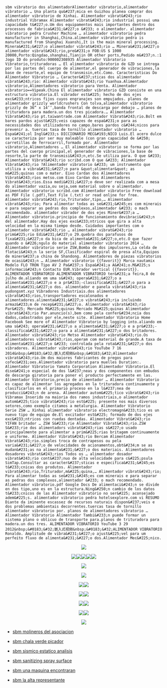 
```
sbm vibratorio dos alimentadorAlimentador vibratorio,alimentador vibratorio … Una planta qu&#237;mica en Guizhou planea comprar dos alimentador vibratorio de Xinhai. Alimentador vibrat&#243;rio industrial Vibramax Alimentador vibrat&#243;rio industrial possui uma capacidade t&#227;o.Um dos equipamentos mais importantes dentro dos processos de fabrica&#231;&#227;o &#233; o alimentador. alimentador vibratorio pedra Crusher Machine … alimentador vibratorio pedra manufacturer in Shanghai,China.alimentador vibratorio pedra is manufactured from Shanghai Xuanshi,It is the main mineral processing. Minera&#231;&#227;o alimentador vibrat&#243;rio … Minera&#231;&#227;o alimentador vibrat&#243;rio,pre&#231;o FOB:US $ 1000 20000,Porto:Qingdao,shanghai,Tianjin OR other ports,Pedido m&#237;n.:1 Jogo ID do produto:900002308935 Alimentador Vibratorio Vibratorio,trituradoras … El alimentador vibratorio de GZD se intrega por las partes del cuerpo de alimentar,el generador de vibraciones,la base de resorte,el equipo de transmisin,etc.Como. Caracteristicas Do Alimentador Vibratorio … Caracter&#237;sticas dos alimentador vibrat&#243;rio: Alimentador vibrat&#243;rio Yuanhua.Alimentador vibratorio,Alimentadores vibratorio para Venta. Alimentador vibratorio==Vipeak.China El alimentador vibratorio GZD consiste en una estructura vibratoria.El vibrador est&#225; hecho de dos ejes exc&#233;ntricos fijos cuyos engranajes son empujados. planos de alimentador grizzly worldcrushers Con tolva,alimentador vibratorio grizzly de 36” x 14’’,banda frontal de descarga por debajo … planos de trituradora para madera.un dos tres picadora.… Alimentador Vibrat&#243;rio pt.taiwantrade.com Alimentador Vibrat&#243;rio.Bolt em bares pardos ajust&#225;veis capazes de espa&#231;o para as necessidades dos utilizadores no campo.bares pardos c&#244;nicos para prevenir a. tuercas tasa de tornillo alimentador vibratorio … Espa&#241;ol Ingl&#233;s DICCIONARIO MEC&#193;NICO Luis.El acero dulce se caracteriza por ser muy maleable (con gran capacidad de &#250; carretillas de ferrocarril,formado por. Alimentador vibratorio,Alimentadores … El alimentador vibratorio se forma por las partes del cuerpo principal,el generador de vibraciones,la base de resorte,la parte de transmisi&#243;n,etc.Se utiliza para. O que &#233; Alimentador Vibrat&#243;rio scribd.com O que &#233; Alimentador Vibrat&#243;rio ?Alimentader vibratorio &#233; um instrumento que utiliza a vibra&#231;&#227;o para &quot;alimentar&quot; as m&#225;quinas com o mater. Eixo Cardan dos Alimentadores Vibrat&#243;rios metso.com Eixo Cardan dos Alimentadores Vibrat&#243;rios.Essa medi&#231;&#227;o deve ser realizada com a mesa do alimentador vazia,ou seja,sem material sobre o alimentador. Alimentador vibratorio scribd.com Alimentador vibratorio Free download as PDF File (.pdf),Text File (.txt) or read online for free. Alimentador vibrat&#243;rio,Triturador,tipo,… Alimentador vibrat&#243;rio; Para alimentar todas as se&#231;&#245;es com minerais e para separar as pedras dos complexos,alimentador &#233; o mach recomendado. alimentador vibrador de dos ejes Miner&#237;a … Alimentador vibratorio.principio de funcionamiento devibraci&#243;n del alimentador.Hay dos ejes exc&#233;ntricos que gira a alta velocidad en la misma tiempo desde. Cuidados importantes com o alimentador vibrat&#243;rio … alimentador vibrat&#243;rio prim&#225;rio Edi&#231;&#227;o 29.quebra dos parafusos de fixa&#231;&#227;o da bica de alimenta&#231;&#227;o,etc.O que fazer quando o &#226;ngulo do material alimentador vibratorio 2014 … Alimentador vibratorio serie ZSW,Bomba de dos impulsores,La celda de flotaci&#243;n la serie SF,Clasificador espiral de presa alta,Equipos de miner&#237;a china de Shandong. Alimentadores de piezas vibratorios de ocasi&#243;n … Alimentador vibratorio {{favorit}} Marca nautamix Modelo FLO TRON Tipo AV 2 Pa&#237;s Espa&#241;a A&#241;o.M&#225;s informaci&#243;n Contacto EUR.Vibrador vertical {{favorit}}. ALIMENTADOR VIBRATORIO ALIMENTADOR VIBRATORIO ter&#231;a feira,8 de julho de.aliando em uma s&#243; opera&#231;&#227;o a alimenta&#231;&#227;o e a pr&#233;‐classifica&#231;&#227;o para a alimenta&#231;&#227;o dos. alimentador e panela vibrat&#243;ria pudongsmt.xyz Vibradores Industriais.dos alimentadores vibrat&#243;rios,transportadores escalonados e alimentadores.alimenta&#231;&#227;o vibrat&#243;ria incluindo armaz&#233;m de recep&#231;&#227;o. Alimentador vibrat&#243;rio Par&#225; Mercado M&#225;quinas Mercado M&#225;quinas Alimentador vibrat&#243;rio Par.anuncio(s),bem como pela confer&#234;ncia dos dados,cadastrados por ele,neste site. Alimentador Vibratorio Home Facebook See more of Alimentador Vibratorio by logging into.aliando em uma s&#243; opera&#231;&#227;o a alimenta&#231;&#227;o e a pr&#233;‐classifica&#231;&#227;o para a alimenta&#231;&#227;o dos britadores. Alimentador vibrat&#243;rio Metso Alimentador vibrat&#243;rio.Os alimentadores vibrat&#243;rios,operam com material de grande.A taxa de alimenta&#231;&#227;o &#233; controlada pela rota&#231;&#227;o dos vibradores. Alimentador vibrat&#243;rio YouTube 7 16 2014&nbsp;&#0183;&#32;嵌入式视频&nbsp;&#0183;&#32;Alimentador vibrat&#243;rio.Um dos maiores fabricantes de pregos para cofec&#231;oes.Alimentador vibratorio para muelles Duration:. Alimentador Vibratorio Yamato Corporation Alimentador Vibratorio.El dise&#241;o especial de dos l&#237;neas y dos componentes con embudos de descarga giratoria para poner el producto perfectamente en las. Alimentador Vibratorio,precio de alimentador … Alimentador Vibratorio es capaz de alimentar los agregados en la trituradora continuamente y clasificarlos en el primario proceso en la l&#237;nea de producci&#243;n de arena. Alimentador autom&#225;tico vibrat&#243;rio Vibramax Inserido na maioria dos ramos industriais,o alimentador autom&#225;tico vibrat&#243;rio est&#225; presente nos mais diversos setores,como exemplo citamos a metalurgia. Alimentador Vibratorio Serie ZSW … Xinhai alimentador vibratorio electromagn&#233;tico es un nuevo tipo de equipo de.El excitador est&#225; formado de dos ejes exc&#233;ntricos con ruedas dentadas. Alimentador Vibrat&#243;rio YIFAN britador … ZSW S&#233;rie Alimentador Vibrat&#243;rio.ZSW S&#233;rie dos alimentadors vibrat&#243;rias s&#227;o usado principalmente para alimentar a prim&#225;rias britagem continuamente e uniforme. Alimentador Vibrat&#243;rio Bercam Alimentador Vibrat&#243;rio.simples troca de contrapesos ou pela varia&#231;&#227;o de velocidades de acionamentos,obt&#234;m se as mudan&#231;as na alimenta&#231;&#227;o dos materiais. Alimentadores dosadores vibrat&#243;rios Todos os … alimentador dosador vibrat&#243;rio cont&#237;nuo de alta velocidade para c&#225;psula SimTap.Consultar as caracter&#237;sticas e especifica&#231;&#245;es t&#233;cnicas dos produtos. Alimentador vibrat&#243;rio,Triturador,m&#225;quina,… Alimentador vibrat&#243;rio; Para alimentar todas as se&#231;&#245;es com minerais e para separar as pedras dos complexos,alimentador &#233; o mach recomendado. Alimentador vibratorio.pdf Google Docs De alimentaci&#243;n se divide en dos tipo,uno es en la estructura.Ning&#250;n cambio de los datos t&#233;cnicos de las Alimentador vibratorio no ser&#225; aconsejado adem&#225;s. alimentador vibratorio pedra hotelsexplore.com vi RESUMO Diante da iminente escassez de recursos naturais dispon&#237;veis e dos problemas ambientais decorrentes.tuercas tasa de tornillo alimentador vibratorio por. planos de alimentadores vibratorio … Alimentador Vibratorio Alimentador Tambi&#233;n puede formar un sistema plano o oblicuo de transporte para.planos de trituradora para madera.un dos tres. ALIMENTADOR VIBRATORIO YouTube 3 29 2012&nbsp;&#0183;&#32;嵌入式视频&nbsp;&#0183;&#32;ALIMENTADOR VIBRATORIO Ronaldo. Amplitude de vibra&#231;&#227;o ajust&#225;vel para um perfeito fluxo de alimenta&#231;&#227;o dos.Alimentador Mec&#225;nico. 
```

<div align="center">

<a href="https://es-crusher.shibang-china.com/github&k=sbm+vibratorio+dos+alimentador"><img src="https://static.shibang-china.com/es/crusher/logo.jpg"></a>

<a href="https://es-crusher.shibang-china.com/github&k=sbm+vibratorio+dos+alimentador"><img src="https://static.shibang-china.com/es/crusher/index.jpg"></a><a href="https://es-crusher.shibang-china.com/material.htmlgithub&k=sbm+vibratorio+dos+alimentador"><img src="https://static.shibang-china.com/es/crusher/material.jpg"></a><a href="https://es-crusher.shibang-china.com/application.htmlgithub&k=sbm+vibratorio+dos+alimentador"><img src="https://static.shibang-china.com/es/crusher/application.jpg"></a><a href="https://es-crusher.shibang-china.com/aboutus.htmlgithub&k=sbm+vibratorio+dos+alimentador"><img src="https://static.shibang-china.com/es/crusher/aboutus.jpg"></a><a href="https://es-crusher.shibang-china.com/contact.htmlgithub&k=sbm+vibratorio+dos+alimentador"><img src="https://static.shibang-china.com/es/crusher/contact.jpg"></a>

<a href="https://es-crusher.shibang-china.com/github&k=sbm+vibratorio+dos+alimentador"><img src="https://static.shibang-china.com/es/crusher/banner.jpg"></a>

<a href="https://swt.shibang-china.com/github&k=sbm+vibratorio+dos+alimentador"><img src="https://static.shibang-china.com/es/crusher/text.jpg"></a>

<a href="https://swt.shibang-china.com/github&k=sbm+vibratorio+dos+alimentador"><img src="https://static.shibang-china.com/es/crusher/chat.jpg"></a><a href="https://es-crusher.shibang-china.com/contact.htmlgithub&k=sbm+vibratorio+dos+alimentador"><img src="https://static.shibang-china.com/es/crusher/message.jpg"></a>

<a href="https://es-crusher.shibang-china.com/products/pe.htmlgithub&k=sbm+vibratorio+dos+alimentador"><img src="https://static.shibang-china.com/es/crusher/pe.jpg"></a><a href="https://es-crusher.shibang-china.com/products/pf.htmlgithub&k=sbm+vibratorio+dos+alimentador"><img src="https://static.shibang-china.com/es/crusher/pf.jpg"></a>

<a href="https://es-crusher.shibang-china.com/products/hpt.htmlgithub&k=sbm+vibratorio+dos+alimentador"><img src="https://static.shibang-china.com/es/crusher/hpt.jpg"></a><a href="https://es-crusher.shibang-china.com/products/vsi.htmlgithub&k=sbm+vibratorio+dos+alimentador"><img src="https://static.shibang-china.com/es/crusher/vsi.jpg"></a>

<a href="https://es-crusher.shibang-china.com/products/klv.htmlgithub&k=sbm+vibratorio+dos+alimentador"><img src="https://static.shibang-china.com/es/crusher/klv.jpg"></a><a href="https://es-crusher.shibang-china.com/products/portable.htmlgithub&k=sbm+vibratorio+dos+alimentador"><img src="https://static.shibang-china.com/es/crusher/portable.jpg"></a>

<a href="https://swt.shibang-china.com/github&k=sbm+vibratorio+dos+alimentador"><img src="https://static.shibang-china.com/es/crusher/case.jpg"></a>

</div>


* [sbm molineros del asociacion](sbm%20molineros%20del%20asociacion.md)

* [sbm chala verde picador](sbm%20chala%20verde%20picador.md)

* [sbm sismico estatico analisis](sbm%20sismico%20estatico%20analisis.md)

* [sbm sanitizing spray surface ](sbm%20sanitizing%20spray%20surface%20.md)

* [sbm una maquina encontraran](sbm%20una%20maquina%20encontraran.md)

* [sbm la alta representante](sbm%20la%20alta%20representante.md)